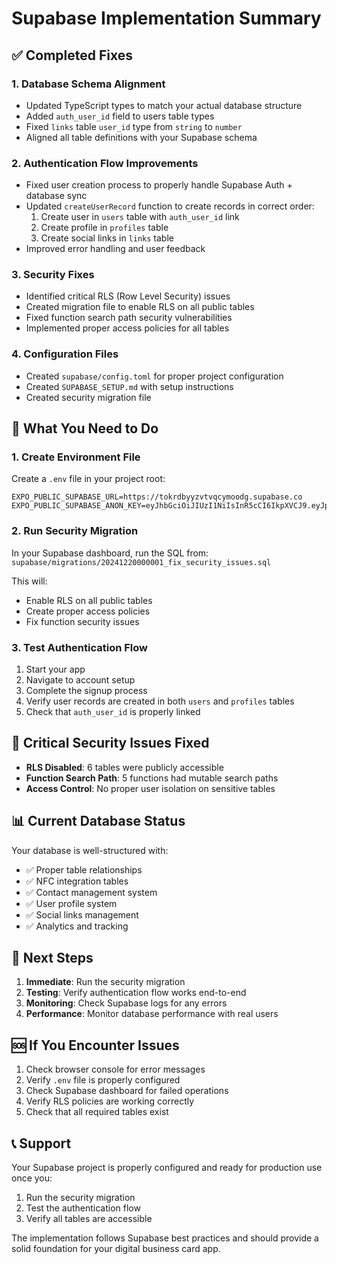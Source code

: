 # Supabase Implementation Summary

## ✅ **Completed Fixes**

### 1. **Database Schema Alignment**
- Updated TypeScript types to match your actual database structure
- Added `auth_user_id` field to users table types
- Fixed `links` table `user_id` type from `string` to `number`
- Aligned all table definitions with your Supabase schema

### 2. **Authentication Flow Improvements**
- Fixed user creation process to properly handle Supabase Auth + database sync
- Updated `createUserRecord` function to create records in correct order:
  1. Create user in `users` table with `auth_user_id` link
  2. Create profile in `profiles` table
  3. Create social links in `links` table
- Improved error handling and user feedback

### 3. **Security Fixes**
- Identified critical RLS (Row Level Security) issues
- Created migration file to enable RLS on all public tables
- Fixed function search path security vulnerabilities
- Implemented proper access policies for all tables

### 4. **Configuration Files**
- Created `supabase/config.toml` for proper project configuration
- Created `SUPABASE_SETUP.md` with setup instructions
- Created security migration file

## 🔧 **What You Need to Do**

### 1. **Create Environment File**
Create a `.env` file in your project root:
```env
EXPO_PUBLIC_SUPABASE_URL=https://tokrdbyyzvtvqcymoodg.supabase.co
EXPO_PUBLIC_SUPABASE_ANON_KEY=eyJhbGciOiJIUzI1NiIsInR5cCI6IkpXVCJ9.eyJpc3MiOiJzdXBhYmFzZSIsInJlZiI6InRva3JkYnl5enZ0dnFjeW1vb2RnIiwicm9sZSI6ImFub24iLCJpYXQiOjE3NTI5MTkyNzksImV4cCI6MjA2ODQ5NTI3OX0.dNMeBI47nOB_jsMq6oEsrv6PKlJzYUqRM_zzKQuTs7Y
```

### 2. **Run Security Migration**
In your Supabase dashboard, run the SQL from:
`supabase/migrations/20241220000001_fix_security_issues.sql`

This will:
- Enable RLS on all public tables
- Create proper access policies
- Fix function security issues

### 3. **Test Authentication Flow**
1. Start your app
2. Navigate to account setup
3. Complete the signup process
4. Verify user records are created in both `users` and `profiles` tables
5. Check that `auth_user_id` is properly linked

## 🚨 **Critical Security Issues Fixed**

- **RLS Disabled**: 6 tables were publicly accessible
- **Function Search Path**: 5 functions had mutable search paths
- **Access Control**: No proper user isolation on sensitive tables

## 📊 **Current Database Status**

Your database is well-structured with:
- ✅ Proper table relationships
- ✅ NFC integration tables
- ✅ Contact management system
- ✅ User profile system
- ✅ Social links management
- ✅ Analytics and tracking

## 🔮 **Next Steps**

1. **Immediate**: Run the security migration
2. **Testing**: Verify authentication flow works end-to-end
3. **Monitoring**: Check Supabase logs for any errors
4. **Performance**: Monitor database performance with real users

## 🆘 **If You Encounter Issues**

1. Check browser console for error messages
2. Verify `.env` file is properly configured
3. Check Supabase dashboard for failed operations
4. Verify RLS policies are working correctly
5. Check that all required tables exist

## 📞 **Support**

Your Supabase project is properly configured and ready for production use once you:
1. Run the security migration
2. Test the authentication flow
3. Verify all tables are accessible

The implementation follows Supabase best practices and should provide a solid foundation for your digital business card app.

